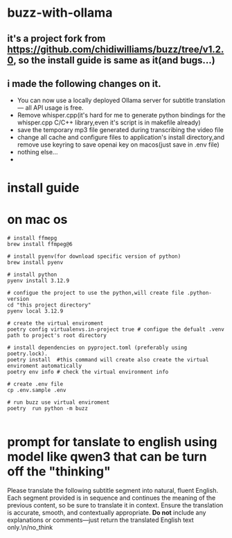 # buzz-with-ollama
## it's a project fork from https://github.com/chidiwilliams/buzz/tree/v1.2.0, so the install guide is same as it(and bugs...)
## i made the following changes on it.
-  You can now use a locally deployed Ollama server for subtitle translation — all API usage is free. 
-  Remove whisper.cpp(it's hard for me to generate python bindings for the whisper.cpp C/C++ library,even it's script is in makefile already)
-  save the temporary mp3 file generated during  transcribing the video file
-  change all cache and configure files to application's install directory,and remove use keyring to save openai key on macos(just save in .env file)
-  nothing else...
-  


# install guide
# on mac os
```shell 
# install ffmepg
brew install ffmpeg@6

# install pyenv(for download specific version of python)
brew install pyenv

# install python 
pyenv install 3.12.9

# configue the project to use the python,will create file .python-version
cd "this project directory"
pyenv local 3.12.9

# create the virtual enviroment
poetry config virtualenvs.in-project true # configue the defualt .venv path to project's root directory

# install dependencies on pyproject.toml (preferably using poetry.lock). 
poetry install  #this command will create also create the virtual enviroment automatically
poetry env info # check the virtual environment info

# create .env file
cp .env.sample .env

# run buzz use virtual enviroment
poetry  run python -m buzz


```

# prompt for tanslate to english using model like qwen3 that can be turn off the "thinking"
Please translate the following subtitle segment into natural, fluent English. Each segment provided is in sequence and continues the meaning of the previous content, so be sure to translate it in context. Ensure the translation is accurate, smooth, and contextually appropriate. **Do not** include any explanations or comments—just return the translated English text only.\n/no_think


